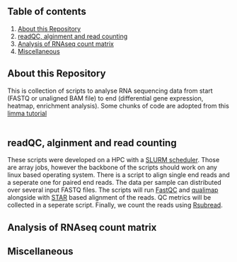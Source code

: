 ## Table of contents  
1. [About this Repository](About-this-Repository)  
2. [readQC, alginment and read counting ](readQC,-alginment-and-read-counting)  
3. [Analysis of RNAseq count matrix ](Analysis-of-RNAseq-count-matrix )  
4. [Miscellaneous](Miscellaneous)  

## About this Repository  
This is collection of scripts to analyse RNA sequencing data from start (FASTQ or unaligned BAM file) to end (differential gene expression, heatmap, enrichment analysis). Some chunks of code are adopted from this [limma tutorial](https://bioconductor.org/packages/release/workflows/html/RNAseq123.html)
<br/><br/>  
## readQC, alginment and read counting  
These scripts were developed on a HPC with a [SLURM scheduler](https://slurm.schedmd.com/quickstart.html). Those are array jobs, however the backbone of the scripts should work on any linux based operating system. There is a script to align single end reads and a seperate one for paired end reads. The data per sample can distributed over several input FASTQ files. The scripts will run [FastQC](https://www.bioinformatics.babraham.ac.uk/projects/fastqc/) and [qualimap](http://qualimap.conesalab.org) alongside with [STAR](https://www.ncbi.nlm.nih.gov/pmc/articles/PMC3530905/) based alignment of the reads. QC metrics will be collected in a seperate script. Finally, we count the reads using [Rsubread](https://pubmed.ncbi.nlm.nih.gov/30783653/).  

## Analysis of RNAseq count matrix  

## Miscellaneous
